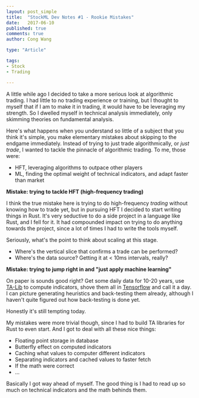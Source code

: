 ```yaml
---
layout: post_simple
title:  "StockML Dev Notes #1 - Rookie Mistakes"
date:   2017-06-10
published: true
comments: true
author: Cong Wang

type: "Article"

tags:
- Stock
- Trading

---
```


A little while ago I decided to take a more serious look at algorithmic trading. I had little to no trading experience or training, but I thought to myself that if I am to make it in trading, it would have to be leveraging my strength. So I dwelled myself in technical analysis immediately, only skimming theories on fundamental analysis.

Here's what happens when you understand so little of a subject that you think it's simple, you make elementary mistakes about skipping to the endgame immediately. Instead of trying to just trade algorithmically, or _just trade_, I wanted to tackle the pinnacle of algorithmic trading. To me, those were:
* HFT, leveraging algorithms to outpace other players
* ML, finding the optimal weight of technical indicators, and adapt faster than market

**Mistake: trying to tackle HFT (high-frequency trading)**

I think the true mistake here is trying to do high-frequency _trading_ without knowing how to trade yet, but in pursuing HFT I decided to start writing things in Rust. It's very seductive to do a side project in a language like Rust, and I fell for it. It had compounded impact on trying to do anything towards the project, since a lot of times I had to write the tools myself.

Seriously, what's the point to think about scaling at this stage.
* Where's the vertical slice that confirms a trade can be performed?
* Where's the data source? Getting it at < 10ms intervals, really?

**Mistake: trying to jump right in and "just apply machine learning"**

On paper is sounds good right? Get some daily data for 10-20 years, use [TA-Lib](http://ta-lib.org/function.html) to compute indicators, shove them all in [Tensorflow](https://www.tensorflow.org/) and call it a day. I can picture generating heuristics and back-testing them already, although I haven't quite figured out how back-testing is done yet.

Honestly it's still tempting today.

My mistakes were more trivial though, since I had to build TA libraries for Rust to even start. And I got to deal with all these nice things:
* Floating point storage in database
* Butterfly effect on computed indicators
* Caching what values to computer different indicators
* Separating indicators and cached values to faster fetch
* If the math were correct
* ...

Basically I got way ahead of myself. The good thing is I had to read up so much on technical indicators and the math behinds them.
